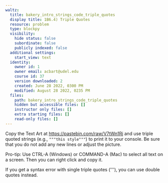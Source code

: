 ```yaml
---
waltz:
  title: bakery_intro_strings_code_triple_quotes
  display title: 1B6.4) Triple Quotes
  resource: problem
  type: blockpy
  visibility:
    hide status: false
    subordinate: false
    publicly indexed: false
  additional settings:
    start_view: text
  identity:
    owner id: 1
    owner email: acbart@udel.edu
    course id: 37
    version downloaded: 2
    created: June 28 2022, 0300 PM
    modified: August 28 2022, 0235 PM
  files:
    path: bakery_intro_strings_code_triple_quotes
    hidden but accessible files: []
    instructor only files: []
    extra starting files: []
    read-only files: []
---
```

Copy the Text Art at <a href="https://pastebin.com/raw/V7tWn1Rj" target="_blank">https://pastebin.com/raw/V7tWn1Rj</a>
and use triple quoted strings (e.g.,&nbsp;<code>"""this style"""</code>) to print it to your console.
Be sure that you do not add any new lines or adjust the picture.

Pro-tip: Use CTRL-A (Windows) or COMMAND-A (Mac) to select all text on a screen.
Then you can right click and copy it.

If you get a syntax error with single triple quotes ('''), you can use double quotes instead.